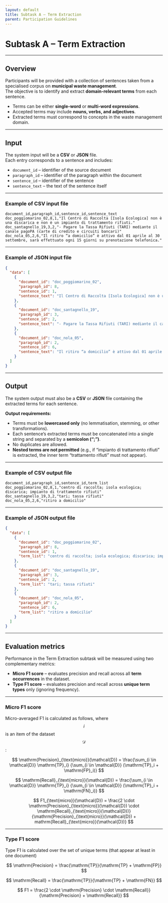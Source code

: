 ```yaml
---
layout: default
title: Subtask A – Term Extraction
parent: Participation Guidelines
---
```


# Subtask A – Term Extraction

---
## Overview

Participants will be provided with a collection of sentences taken from a specialised corpus on **municipal waste management**.  
The objective is to identify and extract **domain-relevant terms** from each sentence.  

- Terms can be either **single-word** or **multi-word expressions**.  
- Accepted terms may include **nouns, verbs, and adjectives**.  
- Extracted terms must correspond to concepts in the waste management domain.

---
## Input

The system input will be a **CSV** or **JSON** file.  
Each entry corresponds to a sentence and includes:  

- `document_id` – identifier of the source document  
- `paragraph_id` – identifier of the paragraph within the document  
- `sentence_id` – identifier of the sentence  
- `sentence_text` – the text of the sentence itself  

---
### Example of CSV input file

```
document_id,paragraph_id,sentence_id,sentence_text
doc_poggiomarino_02,8,1,"Il Centro di Raccolta [Isola Ecologica] non è una discarica e non è un impianto di trattamento rifiuti."
doc_santagnello_19,3,2,"- Pagare la Tassa Rifiuti (TARI) mediante il canale pagoPA (carte di credito e circuiti bancari)"
doc_nola_05,2,6,"Il ritiro “a domicilio” è attivo dal 01 aprile al 30 settembre, sarà effettuato ogni 15 giorni su prenotazione telefonica."
```

---
### Example of JSON input file

```json
{
  "data": [
    {
      "document_id": "doc_poggiomarino_02",
      "paragraph_id": 8,
      "sentence_id": 1,
      "sentence_text": "Il Centro di Raccolta [Isola Ecologica] non è una discarica e non è un impianto di trattamento rifiuti."
    },
    {
      "document_id": "doc_santagnello_19",
      "paragraph_id": 3,
      "sentence_id": 2,
      "sentence_text": "- Pagare la Tassa Rifiuti (TARI) mediante il canale pagoPA (carte di credito e circuiti bancari)"
    },
    {
      "document_id": "doc_nola_05",
      "paragraph_id": 2,
      "sentence_id": 6,
      "sentence_text": "Il ritiro “a domicilio” è attivo dal 01 aprile al 30 settembre, sarà effettuato ogni 15 giorni su prenotazione telefonica."
    }
  ]
}
```

---
## Output

The system output must also be a **CSV** or **JSON** file containing the extracted terms for each sentence.  

**Output requirements:**  
- Terms must be **lowercased only** (no lemmatisation, stemming, or other transformations).  
- Each sentence’s extracted terms must be concatenated into a single string and separated by a **semicolon (“;”)**.  
- No duplicates are allowed.
- **Nested terms are not permitted** (e.g., if “impianto di trattamento rifiuti” is extracted, the inner term “trattamento rifiuti” must not appear).

---
### Example of CSV output file

```
document_id,paragraph_id,sentence_id,term_list
doc_poggiomarino_02,8,1,"centro di raccolta; isola ecologica; discarica; impianto di trattamento rifiuti"
doc_santagnello_19,3,2,"tari; tassa rifiuti"
doc_nola_05,2,6,"ritiro a domicilio"
```

---
### Example of JSON output file

```json
{
  "data": [
    {
      "document_id": "doc_poggiomarino_02",
      "paragraph_id": 8,
      "sentence_id": 1,
      "term_list": "centro di raccolta; isola ecologica; discarica; impianto di trattamento rifiuti"
    },
    {
      "document_id": "doc_santagnello_19",
      "paragraph_id": 3,
      "sentence_id": 2,
      "term_list": "tari; tassa rifiuti"
    },
    {
      "document_id": "doc_nola_05",
      "paragraph_id": 2,
      "sentence_id": 6,
      "term_list": "ritiro a domicilio"
    }
  ]
}
```

---
## Evaluation metrics

Performance in the Term Extraction subtask will be measured using two complementary metrics:

- **Micro F1 score** – evaluates precision and recall across all **term occurrences** in the dataset.  
- **Type F1 score** – evaluates precision and recall across **unique term types** only (ignoring frequency).  

---
### Micro F1 score

Micro-averaged F1 is calculated as follows, where $$i$$ is an item of the dataset $$\mathcal{D}$$:

$$
\mathrm{Precision}_{\text{micro}}(\mathcal{D}) = \frac{\sum_{i \in \mathcal{D}} \mathrm{TP}_i} {\sum_{i \in \mathcal{D}} (\mathrm{TP}_i + \mathrm{FP}_i)}
$$

$$
\mathrm{Recall}_{\text{micro}}(\mathcal{D}) = \frac{\sum_{i \in \mathcal{D}} \mathrm{TP}_i} {\sum_{i \in \mathcal{D}} (\mathrm{TP}_i + \mathrm{FN}_i)}
$$

$$
F1_{\text{micro}}(\mathcal{D}) = \frac{2 \cdot \mathrm{Precision}_{\text{micro}}(\mathcal{D}) \cdot \mathrm{Recall}_{\text{micro}}(\mathcal{D})} {\mathrm{Precision}_{\text{micro}}(\mathcal{D}) + mathrm{Recall}_{\text{micro}}(\mathcal{D})}
$$

---
### Type F1 score

Type F1 is calculated over the set of unique terms (that appear at least in one document)

$$
\mathrm{Precision} = \frac{\mathrm{TP}}{\mathrm{TP} + \mathrm{FP}}
$$

$$
\mathrm{Recall} = \frac{\mathrm{TP}}{\mathrm{TP} + \mathrm{FN}}
$$

$$
F1 = \frac{2 \cdot \mathrm{Precision} \cdot \mathrm{Recall}}{\mathrm{Precision} + \mathrm{Recall}}
$$

